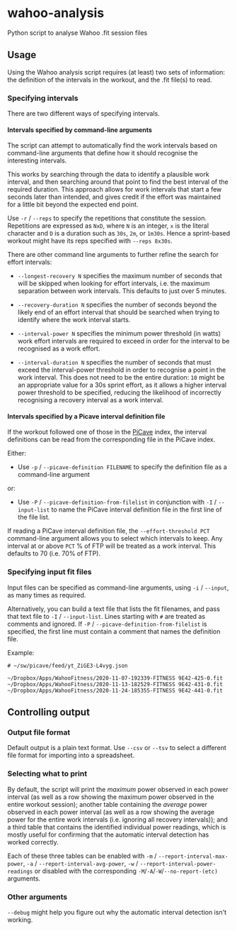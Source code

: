 # wahoo-analysis

Python script to analyse Wahoo .fit session files

## Usage

Using the Wahoo analysis script requires (at least) two sets of information: the definition of the intervals in the workout, and the .fit file(s) to read.

### Specifying intervals

There are two different ways of specifying intervals.

#### Intervals specified by command-line arguments

The script can attempt to automatically find the work intervals based on command-line arguments that define how it should recognise the interesting intervals.

This works by searching through the data to identify a plausible work interval, and then searching around that point to find the best interval of the required duration. This approach allows for work intervals that start a few seconds later than intended, and gives credit if the effort was maintained for a little bit beyond the expected end point.

Use `-r` / `--reps` to specify the repetitions that constitute the session. Repetitions are expressed as `NxD`, where `N` is an integer, `x` is the literal character and `D` is a duration such as `30s`, `2m`, or `1m30s`. Hence a sprint-based workout might have its reps specified with `--reps 8x30s`.

There are other command line arguments to further refine the search for effort intervals: 

* `--longest-recovery N` specifies the maximum number of seconds that will be skipped when looking for effort intervals, i.e. the maximum separation between work intervals. This defaults to just over 5 minutes.

* `--recovery-duration N` specifies the number of seconds beyond the likely end of an effort interval that should be searched when trying to identify where the work interval starts.

* `--interval-power N` specifies the minimum power threshold (in watts) work effort intervals are required to exceed in order for the interval to be recognised as a work effort.

* `--interval-duration N` specifies the number of seconds that must exceed the interval-power threshold in order to recognise a point in the work interval. This does not need to be the entire duration: `10` might be an appropriate value for a 30s sprint effort, as it allows a higher interval power threshold to be specified, reducing the likelihood of incorrectly recognising a recovery interval as a work interval.


#### Intervals specified by a Picave interval definition file

If the workout followed one of those in the [PiCave](https://github.com/nsw42/picave) index, the interval definitions can be read from the corresponding file in the PiCave index.

Either:

* Use `-p` / `--picave-definition FILENAME` to specify the definition file as a command-line argument

or:

* Use `-P` / `--picave-definition-from-filelist` in conjunction with `-I` / `--input-list` to name the PiCave interval definition file in the first line of the file list.

If reading a PiCave interval definition file, the `--effort-threshold PCT` command-line argument allows you to select which intervals to keep. Any interval at or above `PCT` % of FTP will be treated as a work interval. This defaults to 70 (i.e. 70% of FTP).

### Specifying input fit files

Input files can be specified as command-line arguments, using `-i` / `--input`, as many times as required.

Alternatively, you can build a text file that lists the fit filenames, and pass that text file to `-I` / `--input-list`.  Lines starting with `#` are treated as comments and ignored. If `-P` / `--picave-definition-from-filelist` is specified, the first line must contain a comment that names the definition file.

Example:

```
# ~/sw/picave/feed/yt_ZiGE3-L4vyg.json

~/Dropbox/Apps/WahooFitness/2020-11-07-192339-FITNESS 9E42-425-0.fit
~/Dropbox/Apps/WahooFitness/2020-11-13-182529-FITNESS 9E42-431-0.fit
~/Dropbox/Apps/WahooFitness/2020-11-24-185355-FITNESS 9E42-441-0.fit
```

## Controlling output

### Output file format

Default output is a plain text format. Use `--csv` or `--tsv` to select a different file format for importing into a spreadsheet.

### Selecting what to print

By default, the script will print the *maximum* power observed in each power interval (as well as a row showing the maximum power observed in the entire workout session); another table containing the *average* power observed in each power interval (as well as a row showing the average power for the entire work intervals (i.e. ignoring all recovery intervals)); and a third table that contains the identified individual power readings, which is mostly useful for confirming that the automatic interval detection has worked correctly.

Each of these three tables can be enabled with `-m` / `--report-interval-max-power`, `-a` / `--report-interval-avg-power`, `-w` / `--report-interval-power-readings` or disabled with the corresponding `-M`/`-A`/`-W`/`--no-report-(etc)` arguments.

### Other arguments

`--debug` might help you figure out why the automatic interval detection isn't working.
